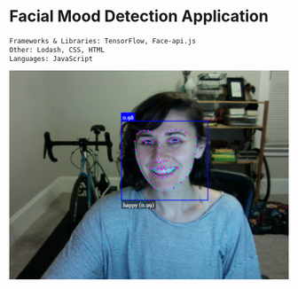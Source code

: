 # Facial Mood Detection Application

```
Frameworks & Libraries: TensorFlow, Face-api.js   
Other: Lodash, CSS, HTML
Languages: JavaScript
```

![Facial Mood Detection Application](imgs/screenshot.png)